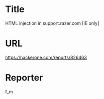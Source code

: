 # Title
HTML injection in support.razer.com [IE only]
# URL 
https://hackerone.com/reports/826463
# Reporter 
f_m

